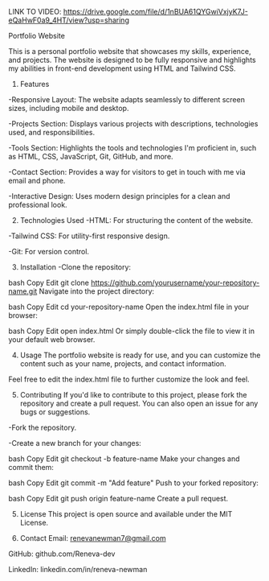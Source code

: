 LINK TO VIDEO: https://drive.google.com/file/d/1nBUA61QYGwiVxjyK7J-eQaHwF0a9_4HT/view?usp=sharing 


Portfolio Website

This is a personal portfolio website that showcases my skills, experience, and projects. 
The website is designed to be fully responsive and highlights my abilities in front-end development using HTML and Tailwind CSS.


1. Features
   
-Responsive Layout: The website adapts seamlessly to different screen sizes, including mobile and desktop.

 -Projects Section: Displays various projects with descriptions, technologies used, and responsibilities.

-Tools Section: Highlights the tools and technologies I'm proficient in, such as HTML, CSS, JavaScript, Git, GitHub, and more.

-Contact Section: Provides a way for visitors to get in touch with me via email and phone.

-Interactive Design: Uses modern design principles for a clean and professional look.

   

2. Technologies Used
-HTML: For structuring the content of the website.

-Tailwind CSS: For utility-first responsive design.

-Git: For version control.



3. Installation
-Clone the repository:

bash
Copy
Edit
git clone https://github.com/yourusername/your-repository-name.git
Navigate into the project directory:

bash
Copy
Edit
cd your-repository-name
Open the index.html file in your browser:

bash
Copy
Edit
open index.html
Or simply double-click the file to view it in your default web browser.



4. Usage
The portfolio website is ready for use, and you can customize the content such as your name, projects, and contact information.

Feel free to edit the index.html file to further customize the look and feel.

5. Contributing
If you'd like to contribute to this project, please fork the repository and create a pull request. You can also open an issue for any bugs or suggestions.

-Fork the repository.

-Create a new branch for your changes:

bash
Copy
Edit
git checkout -b feature-name
Make your changes and commit them:

bash
Copy
Edit
git commit -m "Add feature"
Push to your forked repository:

bash
Copy
Edit
git push origin feature-name
Create a pull request.

5. License
This project is open source and available under the MIT License.

6. Contact
Email: renevanewman7@gmail.com

GitHub: github.com/Reneva-dev

LinkedIn: linkedin.com/in/reneva-newman

